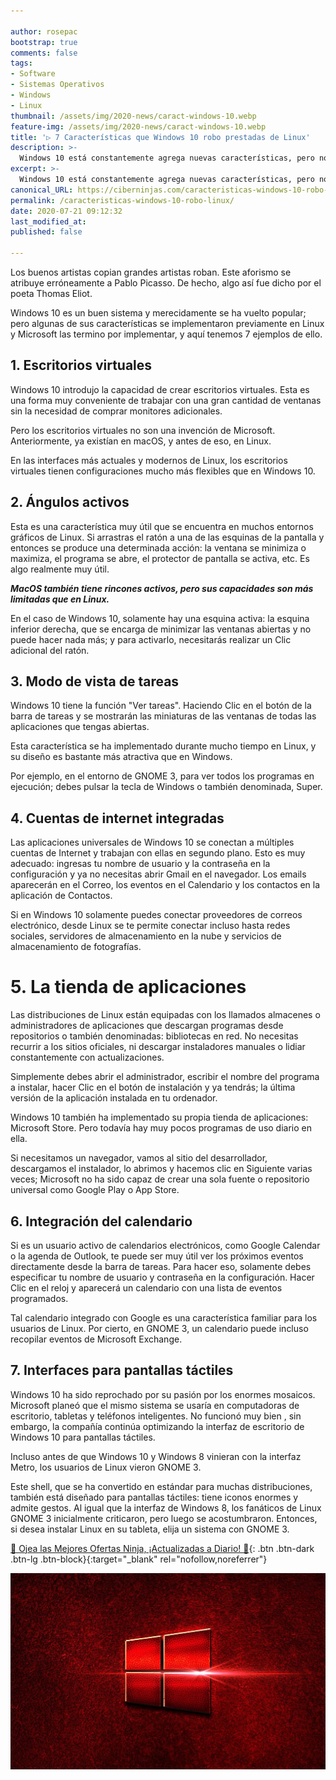 ```yaml
---

author: rosepac
bootstrap: true
comments: false
tags:
- Software
- Sistemas Operativos
- Windows
- Linux
thumbnail: /assets/img/2020-news/caract-windows-10.webp
feature-img: /assets/img/2020-news/caract-windows-10.webp
title: '▷ 7 Características que Windows 10 robo prestadas de Linux'
description: >-
  Windows 10 está constantemente agrega nuevas características, pero no todas son creadas por Microsoft. He encontrado 7 cambios que Windows implementó robados de Linux.
excerpt: >-
  Windows 10 está constantemente agrega nuevas características, pero no todas son creadas por Microsoft. He encontrado 7 cambios que Windows implementó robados de Linux.
canonical_URL: https://ciberninjas.com/caracteristicas-windows-10-robo-linux/
permalink: /caracteristicas-windows-10-robo-linux/
date: 2020-07-21 09:12:32
last_modified_at: 
published: false

---
```


Los buenos artistas copian grandes artistas roban. Este aforismo se atribuye erróneamente a Pablo Picasso. De hecho, algo así fue dicho por el poeta Thomas Eliot.

Windows 10 es un buen sistema y merecidamente se ha vuelto popular; pero algunas de sus características se implementaron previamente en Linux y Microsoft las termino por implementar, y aquí tenemos 7 ejemplos de ello.

## **1. Escritorios virtuales**

Windows 10 introdujo la capacidad de crear escritorios virtuales. Esta es una forma muy conveniente de trabajar con una gran cantidad de ventanas sin la necesidad de comprar monitores adicionales.

Pero los escritorios virtuales no son una invención de Microsoft. Anteriormente, ya existían en macOS, y antes de eso, en Linux.

En las interfaces más actuales y modernos de Linux, los escritorios virtuales tienen configuraciones mucho más flexibles que en Windows 10.

## **2. Ángulos activos**

Esta es una característica muy útil que se encuentra en muchos entornos gráficos de Linux. Si arrastras el ratón a una de las esquinas de la pantalla y entonces se produce una determinada acción: la ventana se minimiza o maximiza, el programa se abre, el protector de pantalla se activa, etc. Es algo realmente muy útil.

***MacOS también tiene rincones activos, pero sus capacidades son más limitadas que en Linux.***

En el caso de Windows 10, solamente hay una esquina activa: la esquina inferior derecha, que se encarga de minimizar las ventanas abiertas y no puede hacer nada más; y para activarlo, necesitarás realizar un Clic adicional del ratón.

## **3. Modo de vista de tareas**

Windows 10 tiene la función "Ver tareas". Haciendo Clic en el botón de la barra de tareas y se mostrarán las miniaturas de las ventanas de todas las aplicaciones que tengas abiertas.

Esta característica se ha implementado durante mucho tiempo en Linux, y su diseño es bastante más atractiva que en Windows.

Por ejemplo, en el entorno de GNOME 3, para ver todos los programas en ejecución; debes pulsar la tecla de Windows o también denominada, Super.

## **4. Cuentas de internet integradas**

Las aplicaciones universales de Windows 10 se conectan a múltiples cuentas de Internet y trabajan con ellas en segundo plano. Esto es muy adecuado: ingresas tu nombre de usuario y la contraseña en la configuración y ya no necesitas abrir Gmail en el navegador. Los emails aparecerán en el Correo, los eventos en el Calendario y los contactos en la aplicación de Contactos.

Si en Windows 10 solamente puedes conectar proveedores de correos electrónico, desde Linux se te permite conectar incluso hasta redes sociales, servidores de almacenamiento en la nube y servicios de almacenamiento de fotografías.

# **5. La tienda de aplicaciones**

Las distribuciones de Linux están equipadas con los llamados almacenes o administradores de aplicaciones que descargan programas desde repositorios o también denominadas: bibliotecas en red. No necesitas recurrir a los sitios oficiales, ni descargar instaladores manuales o lidiar constantemente con actualizaciones.

Simplemente debes abrir el administrador, escribir el nombre del programa a instalar, hacer Clic en el botón de instalación y ya tendrás; la última versión de la aplicación instalada en tu ordenador.

Windows 10 también ha implementado su propia tienda de aplicaciones: Microsoft Store. Pero todavía hay muy pocos programas de uso diario en ella.

Si necesitamos un navegador, vamos al sitio del desarrollador, descargamos el instalador, lo abrimos y hacemos clic en Siguiente varias veces; Microsoft no ha sido capaz de crear una sola fuente o repositorio universal como Google Play o App Store.

## **6. Integración del calendario**

Si es un usuario activo de calendarios electrónicos, como Google Calendar o la agenda de Outlook, te puede ser muy útil ver los próximos eventos directamente desde la barra de tareas. Para hacer eso, solamente debes especificar tu nombre de usuario y contraseña en la configuración. Hacer Clic en el reloj y aparecerá un calendario con una lista de eventos programados.

Tal calendario integrado con Google es una característica familiar para los usuarios de Linux. Por cierto, en GNOME 3, un calendario puede incluso recopilar eventos de Microsoft Exchange.

## **7. Interfaces para pantallas táctiles**

Windows 10 ha sido reprochado por su pasión por los enormes mosaicos. Microsoft planeó que el mismo sistema se usaría en computadoras de escritorio, tabletas y teléfonos inteligentes. No funcionó muy bien , sin embargo, la compañía continúa optimizando la interfaz de escritorio de Windows 10 para pantallas táctiles.

Incluso antes de que Windows 10 y Windows 8 vinieran con la interfaz Metro, los usuarios de Linux vieron GNOME 3.

Este shell, que se ha convertido en estándar para muchas distribuciones, también está diseñado para pantallas táctiles: tiene iconos enormes y admite gestos. Al igual que la interfaz de Windows 8, los fanáticos de Linux GNOME 3 inicialmente criticaron, pero luego se acostumbraron. Entonces, si desea instalar Linux en su tableta, elija un sistema con GNOME 3.

[🎁 Ojea las Mejores Ofertas Ninja, ¡Actualizadas a Diario! 🛒](https://www.amazon.es/shop/cibercursos){: .btn .btn-dark .btn-lg .btn-block}{:target="_blank" rel="nofollow,noreferrer"}

![Windows 10 está constantemente agrega nuevas características, pero no todas son creadas por Microsoft. He encontrado 7 cambios que Windows implementó robados de Linux.](/assets/img/2020-news/caract-windows-10.webp "Windows 10 está constantemente agrega nuevas características, pero no todas son creadas por Microsoft. He encontrado 7 cambios que Windows implementó robados de Linux.")